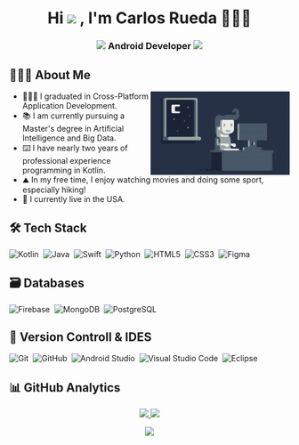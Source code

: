 <!-- TITLE -->
<h1 align="center">
  <b>Hi</b> 
  <img src="https://media.giphy.com/media/hvRJCLFzcasrR4ia7z/giphy.gif" width="35">
  <b>, I'm Carlos Rueda 🧔🏻‍♂️</b>
</h1>

<!-- PROFFESION -->
<h3 align="center">
  <img src="https://upload.wikimedia.org/wikipedia/commons/7/74/Kotlin_Icon.png" width="15">
    <b> Android Developer </b>
  <img src="https://upload.wikimedia.org/wikipedia/commons/7/74/Kotlin_Icon.png" width="15">
</h3>

<!-- ABOUT ME -->

<h2>👨🏻‍💻 About Me</h2>

<img alt="Night Coding" src="https://raw.githubusercontent.com/AVS1508/AVS1508/master/assets/Night-Coding.gif" width="250" height="150" align="right"/>

<ul>
  <li>👨🏻‍🎓 I graduated in Cross-Platform Application Development.</li>
  <li>📚 I am currently pursuing a Master's degree in Artificial Intelligence and Big Data.</li>
  <li>⌨️ I have nearly two years of professional experience programming in Kotlin.</li>
  <li>⛰ In my free time, I enjoy watching movies and doing some sport, especially hiking!</li>
  <li>📍 I currently live in the USA.</li>
</ul>

<!-- TECH STACK -->
<h2>🛠 Tech Stack</h2>

![Kotlin](https://img.shields.io/badge/kotlin-%238A2BE2?style=for-the-badge&logo=kotlin&logoColor=white)&nbsp;
![Java](https://img.shields.io/badge/java-%23ED8B00.svg?style=for-the-badge&logo=java&logoColor=white)&nbsp;
![Swift](https://img.shields.io/badge/swift-%23F4511E?style=for-the-badge&logo=swift&logoColor=white)&nbsp;
![Python](https://img.shields.io/badge/python-3670A0?style=for-the-badge&logo=python&logoColor=ffdd54)&nbsp;
![HTML5](https://img.shields.io/badge/html5-%23E34F26.svg?style=for-the-badge&logo=html5&logoColor=white)&nbsp;
![CSS3](https://img.shields.io/badge/css3-%231572B6.svg?style=for-the-badge&logo=css3&logoColor=white)&nbsp;
![Figma](https://img.shields.io/badge/figma-%23F24E1E.svg?style=for-the-badge&logo=figma&logoColor=white)&nbsp;

<!-- DATABASES  -->
<h2>🗃 Databases</h2>

![Firebase](https://img.shields.io/badge/firebase-orange.svg?style=for-the-badge&logo=firebase&logoColor=white)&nbsp;
![MongoDB](https://img.shields.io/badge/MongoDB-%234ea94b.svg?style=for-the-badge&logo=mongodb&logoColor=white)&nbsp;
![PostgreSQL](https://img.shields.io/badge/postgres-%23316192.svg?style=for-the-badge&logo=postgresql&logoColor=white)&nbsp;

<!-- Version Controll & IDES  -->
<h2>🧰 Version Controll & IDES</h2>

![Git](https://img.shields.io/badge/git-%23F05033.svg?style=for-the-badge&logo=git&logoColor=white)&nbsp;
![GitHub](https://img.shields.io/badge/github-%23121011.svg?style=for-the-badge&logo=github&logoColor=white)&nbsp;
![Android Studio](https://img.shields.io/badge/Android%20Studio-white.svg?style=for-the-badge&logo=AndroidStudio&logoColor=blue)&nbsp;
![Visual Studio Code](https://img.shields.io/badge/Visual%20Studio%20Code-0078d7.svg?style=for-the-badge&logo=vsc&logoColor=white)&nbsp;
![Eclipse](https://img.shields.io/badge/Eclipse-purple.svg?style=for-the-badge&logo=Eclipse&logoColor=yellow)&nbsp;

<h2>📊 GitHub Analytics</h2>

<p align="center">
  <a href="https://github.com/cRuedaDam">
    <img height="180em" src="https://github-readme-stats-eight-theta.vercel.app/api?username=cRuedaDam&show_icons=true&theme=algolia&include_all_commits=true&count_private=true"/>
  </a>
  <a href="https://github.com/cRuedaDam">
    <img height="180em" src="https://github-readme-stats-eight-theta.vercel.app/api/top-langs/?username=cRuedaDam&layout=compact&langs_count=8&theme=algolia"/>
  </a>
</p>

<p align="center">
  <img height="180em" src="https://github-readme-streak-stats.herokuapp.com/?user=cRuedaDam&theme=dark&hide_border=true"/>
</p>
